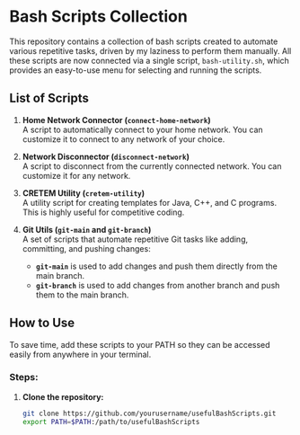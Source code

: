 # Bash Scripts Collection

This repository contains a collection of bash scripts created to automate various repetitive tasks, driven by my laziness to perform them manually. All these scripts are now connected via a single script, `bash-utility.sh`, which provides an easy-to-use menu for selecting and running the scripts.

## List of Scripts

1. **Home Network Connector (`connect-home-network`)**  
   A script to automatically connect to your home network. You can customize it to connect to any network of your choice.

2. **Network Disconnector (`disconnect-network`)**  
   A script to disconnect from the currently connected network. You can customize it for any network.

3. **CRETEM Utility (`cretem-utility`)**  
   A utility script for creating templates for Java, C++, and C programs. This is highly useful for competitive coding.

4. **Git Utils (`git-main` and `git-branch`)**  
   A set of scripts that automate repetitive Git tasks like adding, committing, and pushing changes:
   - **`git-main`** is used to add changes and push them directly from the main branch.
   - **`git-branch`** is used to add changes from another branch and push them to the main branch.

## How to Use

To save time, add these scripts to your PATH so they can be accessed easily from anywhere in your terminal.

### Steps:
1. **Clone the repository:**
   ```bash
   git clone https://github.com/yourusername/usefulBashScripts.git
   export PATH=$PATH:/path/to/usefulBashScripts




